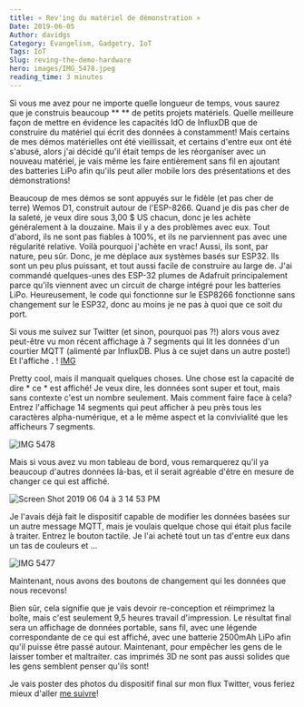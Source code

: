 ```yaml
---
title: « Rev'ing du matériel de démonstration »
Date: 2019-06-05
Author: davidgs
Category: Evangelism, Gadgetry, IoT
Tags: IoT
Slug: reving-the-demo-hardware
hero: images/IMG_5478.jpeg
reading_time: 3 minutes
---
```


Si vous me avez pour ne importe quelle longueur de temps, vous saurez que je construis beaucoup ** ** de petits projets matériels. Quelle meilleure façon de mettre en évidence les capacités IdO de InfluxDB que de construire du matériel qui écrit des données à constamment! Mais certains de mes démos matérielles ont été vieillissait, et certains d'entre eux ont été s'abusé, alors j'ai décidé qu'il était temps de les réorganiser avec un nouveau matériel, je vais même les faire entièrement sans fil en ajoutant des batteries LiPo afin qu'ils peut aller mobile lors des présentations et des démonstrations!

Beaucoup de mes démos se sont appuyés sur le fidèle (et pas cher de terre) Wemos D1, construit autour de l'ESP-8266. Quand je dis pas cher de la saleté, je veux dire sous 3,00 $ US chacun, donc je les achète généralement à la douzaine. Mais il y a des problèmes avec eux. Tout d'abord, ils ne sont pas fiables à 100%, et ils ne parviennent pas avec une régularité relative. Voilà pourquoi j'achète en vrac! Aussi, ils sont, par nature, peu sûr. Donc, je me déplace aux systèmes basés sur ESP32. Ils sont un peu plus puissant, et tout aussi facile de construire au large de. J'ai commandé quelques-unes des ESP-32 plumes de Adafruit principalement parce qu'ils viennent avec un circuit de charge intégré pour les batteries LiPo. Heureusement, le code qui fonctionne sur le ESP8266 fonctionne sans changement sur le ESP32, donc au moins je ne pas à quoi que ce soit du port.

Si vous me suivez sur Twitter (et sinon, pourquoi pas ?!) alors vous avez peut-être vu mon récent affichage à 7 segments qui lit les données d'un courtier MQTT (alimenté par InfluxDB. Plus à ce sujet dans un autre poste!) Et l'affiche . ! [IMG](/posts/category/iot/iot-hardware/images/IMG_5243.jpeg)

Pretty cool, mais il manquait quelques choses. Une chose est la capacité de dire * ce * est affiché! Je veux dire, les données sont super et tout, mais sans contexte c'est un nombre seulement. Mais comment faire face à cela? Entrez l'affichage 14 segments qui peut afficher à peu près tous les caractères alpha-numérique, et a le même aspect et la convivialité que les afficheurs 7 segments.

![IMG 5478](/posts/category/iot/iot-hardware/images/IMG_5478.jpeg)

Mais si vous avez vu mon tableau de bord, vous remarquerez qu'il ya beaucoup d'autres données là-bas, et il serait agréable d'être en mesure de changer ce qui est affiché.

![Screen Shot 2019 06 04 à 3 14 53 PM](/posts/category/iot/iot-hardware/images/Screen-Shot-2019-06-04-at-3.14.53-PM.png)

Je l'avais déjà fait le dispositif capable de modifier les données basées sur un autre message MQTT, mais je voulais quelque chose qui était plus facile à traiter. Entrez le bouton tactile. Je l'ai acheté tout un tas d'entre eux dans un tas de couleurs et ...

![IMG 5477](/posts/category/iot/iot-hardware/images/IMG_5477.jpeg)

Maintenant, nous avons des boutons de changement qui les données que nous recevons!

Bien sûr, cela signifie que je vais devoir re-conception et réimprimez la boîte, mais c'est seulement<checks notes> 9,5 heures travail d'impression. Le résultat final sera un affichage de données portable, sans fil, avec une légende correspondante de ce qui est affiché, avec une batterie 2500mAh LiPo afin qu'il puisse être passé autour. Maintenant, pour empêcher les gens de le laisser tomber et maltraiter. cas imprimés 3D ne sont pas aussi solides que les gens semblent penser qu'ils sont!

Je vais poster des photos du dispositif final sur mon flux Twitter, vous feriez mieux d'aller [me suivre](https://twitter.com/intent/follow?screen_name=davidgsIoT)!
